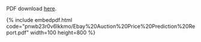 PDF download [here](https://www.dropbox.com/s/pnwb23r0v6lkkmo/Ebay%20Auction%20Price%20Prediction%20Report.pdf?dl=0).

{% include embedpdf.html code="pnwb23r0v6lkkmo/Ebay%20Auction%20Price%20Prediction%20Report.pdf" width=100 height=800 %}
